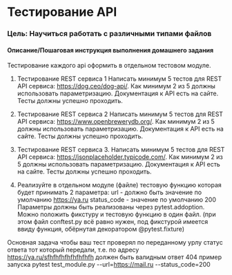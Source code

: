 # Тестирование API
### Цель: Научиться работать с различными типами файлов


#### Описание/Пошаговая инструкция выполнения домашнего задания

Тестирование каждого api оформить в отдельном тестовом модуле.

1. Тестирование REST сервиса 1
Написать минимум 5 тестов для REST API сервиса: https://dog.ceo/dog-api/.
Как минимум 2 из 5 должны использовать параметризацию. 
Документация к API есть на сайте.
Тесты должны успешно проходить.

2. Тестирование REST сервиса 2
Написать минимум 5 тестов для REST API сервиса: https://www.openbrewerydb.org/.
Как минимум 2 из 5 должны использовать параметризацию.
Документация к API есть на сайте.
Тесты должны успешно проходить.

3. Тестирование REST сервиса 3.
Написать минимум 5 тестов для REST API сервиса: https://jsonplaceholder.typicode.com/.
Как минимум 2 из 5 должны использовать параметризацию.
Документация к API есть на сайте.
Тесты должны успешно проходить.

4. Реализуйте в отдельном модуле (файле) тестовую функцию которая будет принимать 2 параметра:
url - должно быть значение по умолчанию https://ya.ru
status_code - значение по умолчанию 200
Параметры должны быть реализованы через pytest.addoption.
Можно положить фикcтуру и тестовую функцию в один файл. (при этом файл conftest.py всё равно нужен, под фикстурой имеется ввиду функция, обёрнутая декоратором
@pytest.fixture)

Основная задача чтобы ваш тест проверял по переданному урлу статус ответа тот который передали,
т.е. по адресу https://ya.ru/sfhfhfhfhfhfhfhfh должен быть валидным ответ 404
пример запуска pytest test_module.py --url=https://mail.ru --status_code=200
